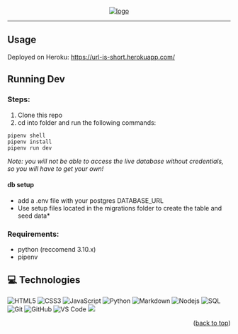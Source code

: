 <p align="center">
  <a href="https://url-is-short.herokuapp.com/">
  <img alt="logo" src="https://i.imgur.com/euVUyOO.png" />
  </a>
</p>

---

## Usage

Deployed on Heroku: https://url-is-short.herokuapp.com/

## Running Dev
### Steps:
1. Clone this repo
2. cd into folder and run the following commands:
```
pipenv shell
pipenv install
pipenv run dev
``` 

*Note: you will not be able to access the live database without credentials, so you will have to get your own!*
#### db setup
- add a .env file with your postgres DATABASE_URL
- Use setup files located in the migrations folder to create the table and seed data*

### Requirements:
- python (reccomend 3.10.x)
- pipenv

## 💻 Technologies

![HTML5](https://img.shields.io/badge/-HTML5-%23E44D27?style=flat-square&logo=html5&logoColor=ffffff)
![CSS3](https://img.shields.io/badge/-CSS3-%231572B6?style=flat-square&logo=css3)
![JavaScript](https://img.shields.io/badge/-JavaScript-%23F7DF1C?style=flat-square&logo=javascript&logoColor=000000&labelColor=%23F7DF1C&color=%23FFCE5A)
![Python](http://img.shields.io/badge/-Python-3776AB?style=flat-square&logo=python&logoColor=ffffff)
![Markdown](https://img.shields.io/badge/-Markdown-000000?style=flat-square&logo=markdown)
![Nodejs](https://img.shields.io/badge/-Nodejs-339933?style=flat-square&logo=Node.js&logoColor=ffffff)
![SQL](https://img.shields.io/badge/-MySQL-F29111?style=flat&logo=mysql&logoColor=FFFFFF)
![Git](https://img.shields.io/badge/-Git-%23F05032?style=flat-square&logo=git&logoColor=%23ffffff)
![GitHub](https://img.shields.io/badge/-GitHub-181717?style=flat-square&logo=github)
![VS Code](http://img.shields.io/badge/-VS%20Code-007ACC?style=flat-square&logo=visual-studio-code&logoColor=ffffff)
<img src="http://img.shields.io/badge/-Heroku-430098?style=flat&logo=heroku&logoColor=white">

<p align="right">(<a href="#top">back to top</a>)</p>
